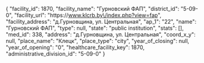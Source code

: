 {
    "facility_id": 1870,
    "facility_name": "Гурновский ФАП",
    "district_id": "5-09-0",
    "facility_url": "https:\/\/www.klcrb.by\/index.php?view=fap",
    "facility_address": "д.Гурновщина, ул. Центральная",
    "ap_1": "22",
    "name": "Гурновский ФАП",
    "type": null,
    "state": "public institution",
    "stats": [],
    "med_id": 338,
    "address": "д.Гурновщина, ул. Центральная",
    "coord_x_y": null,
    "place_name": "Клецк",
    "place_type": "city",
    "year_of_closing": null,
    "year_of_opening": "0",
    "healthcare_facility_key": 1870,
    "administrative_division_id": "5-09-0"
}